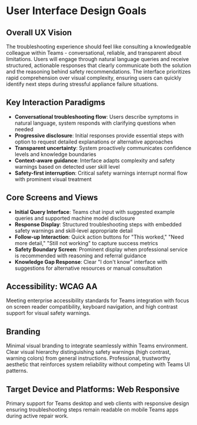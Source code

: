 # User Interface Design Goals

## Overall UX Vision
The troubleshooting experience should feel like consulting a knowledgeable colleague within Teams - conversational, reliable, and transparent about limitations. Users will engage through natural language queries and receive structured, actionable responses that clearly communicate both the solution and the reasoning behind safety recommendations. The interface prioritizes rapid comprehension over visual complexity, ensuring users can quickly identify next steps during stressful appliance failure situations.

## Key Interaction Paradigms
- **Conversational troubleshooting flow**: Users describe symptoms in natural language, system responds with clarifying questions when needed
- **Progressive disclosure**: Initial responses provide essential steps with option to request detailed explanations or alternative approaches
- **Transparent uncertainty**: System proactively communicates confidence levels and knowledge boundaries
- **Context-aware guidance**: Interface adapts complexity and safety warnings based on detected user skill level
- **Safety-first interruption**: Critical safety warnings interrupt normal flow with prominent visual treatment

## Core Screens and Views
- **Initial Query Interface**: Teams chat input with suggested example queries and supported machine model disclosure
- **Response Display**: Structured troubleshooting steps with embedded safety warnings and skill-level appropriate detail
- **Follow-up Interaction**: Quick action buttons for "This worked," "Need more detail," "Still not working" to capture success metrics
- **Safety Boundary Screen**: Prominent display when professional service is recommended with reasoning and referral guidance
- **Knowledge Gap Response**: Clear "I don't know" interface with suggestions for alternative resources or manual consultation

## Accessibility: WCAG AA
Meeting enterprise accessibility standards for Teams integration with focus on screen reader compatibility, keyboard navigation, and high contrast support for visual safety warnings.

## Branding
Minimal visual branding to integrate seamlessly within Teams environment. Clear visual hierarchy distinguishing safety warnings (high contrast, warning colors) from general instructions. Professional, trustworthy aesthetic that reinforces system reliability without competing with Teams UI patterns.

## Target Device and Platforms: Web Responsive
Primary support for Teams desktop and web clients with responsive design ensuring troubleshooting steps remain readable on mobile Teams apps during active repair work.
